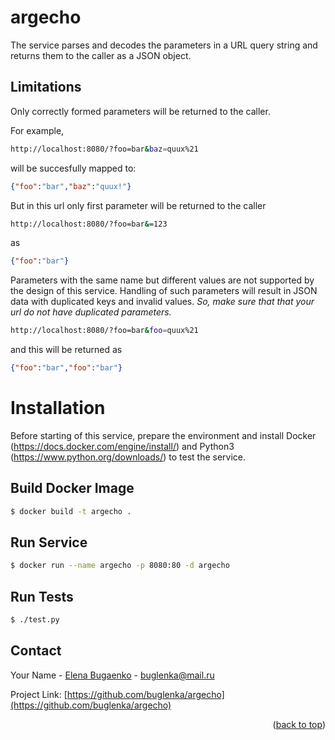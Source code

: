 # argecho
The service parses and decodes the parameters in a URL query string and returns them to the caller as a JSON object.

## Limitations
Only correctly formed parameters will be returned to the caller. 

For example,
```sh
http://localhost:8080/?foo=bar&baz=quux%21
```

will be succesfully mapped to:
```json
{"foo":"bar","baz":"quux!"}
```

But in this url only first parameter will be returned to the caller
```sh
http://localhost:8080/?foo=bar&=123
```
as
```json
{"foo":"bar"}
```

Parameters with the same name but different values are not supported by the design of this service. Handling of such parameters will result in JSON data with duplicated keys and invalid values. _So, make sure that that your url do not have duplicated parameters._
```sh
http://localhost:8080/?foo=bar&foo=quux%21
```
and this will be returned as

```json
{"foo":"bar","foo":"bar"}
``` 

# Installation
Before starting of this service, prepare the environment and install Docker (https://docs.docker.com/engine/install/) and Python3 (https://www.python.org/downloads/) to test the service.

## Build Docker Image
```sh
$ docker build -t argecho .
```

## Run Service
```sh
$ docker run --name argecho -p 8080:80 -d argecho
```

## Run Tests
```sh
$ ./test.py
```

<!-- CONTACT -->
## Contact

Your Name - [Elena Bugaenko](https://www.linkedin.com/in/elena-bugaenko-4808002a/) - buglenka@mail.ru

Project Link: [https://github.com/buglenka/argecho](https://github.com/buglenka/argecho)

<p align="right">(<a href="#top">back to top</a>)</p>
